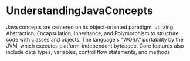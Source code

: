 # UnderstandingJavaConcepts
Java concepts are centered on its object-oriented paradigm, utilizing Abstraction, Encapsulation, Inheritance, and Polymorphism to structure code with classes and objects. The language's "WORA" portability by the JVM, which executes platform-independent bytecode. Core features also include data types, variables, control flow statements, and methods
